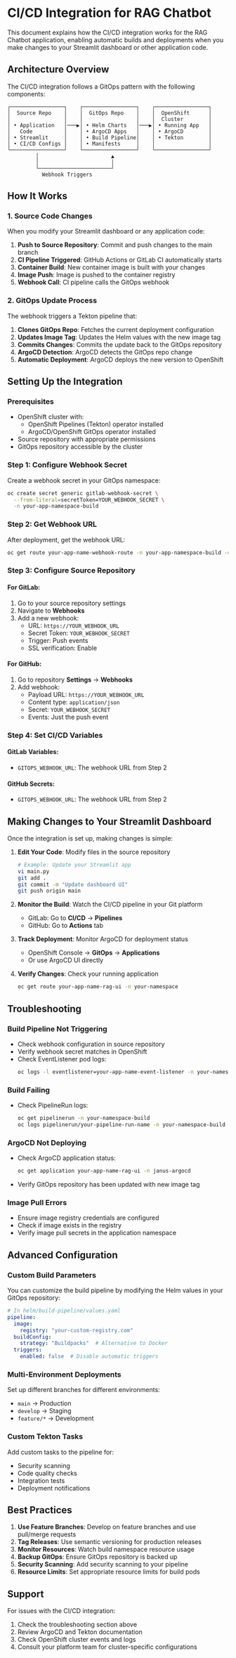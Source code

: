 # CI/CD Integration for RAG Chatbot

This document explains how the CI/CD integration works for the RAG Chatbot application, enabling automatic builds and deployments when you make changes to your Streamlit dashboard or other application code.

## Architecture Overview

The CI/CD integration follows a GitOps pattern with the following components:

```
┌─────────────────┐    ┌─────────────────┐    ┌─────────────────┐
│  Source Repo    │    │  GitOps Repo    │    │  OpenShift      │
│                 │    │                 │    │  Cluster        │
│ • Application   │───▶│ • Helm Charts   │───▶│ • Running App   │
│   Code          │    │ • ArgoCD Apps   │    │ • ArgoCD        │
│ • Streamlit     │    │ • Build Pipeline│    │ • Tekton        │
│ • CI/CD Configs │    │ • Manifests     │    │                 │
└─────────────────┘    └─────────────────┘    └─────────────────┘
         │                       ▲
         │                       │
         └───────────────────────┘
           Webhook Triggers
```

## How It Works

### 1. Source Code Changes
When you modify your Streamlit dashboard or any application code:

1. **Push to Source Repository**: Commit and push changes to the main branch
2. **CI Pipeline Triggered**: GitHub Actions or GitLab CI automatically starts
3. **Container Build**: New container image is built with your changes
4. **Image Push**: Image is pushed to the container registry
5. **Webhook Call**: CI pipeline calls the GitOps webhook

### 2. GitOps Update Process
The webhook triggers a Tekton pipeline that:

1. **Clones GitOps Repo**: Fetches the current deployment configuration
2. **Updates Image Tag**: Updates the Helm values with the new image tag
3. **Commits Changes**: Commits the update back to the GitOps repository
4. **ArgoCD Detection**: ArgoCD detects the GitOps repo change
5. **Automatic Deployment**: ArgoCD deploys the new version to OpenShift

## Setting Up the Integration

### Prerequisites
- OpenShift cluster with:
  - OpenShift Pipelines (Tekton) operator installed
  - ArgoCD/OpenShift GitOps operator installed
- Source repository with appropriate permissions
- GitOps repository accessible by the cluster

### Step 1: Configure Webhook Secret
Create a webhook secret in your GitOps namespace:

```bash
oc create secret generic gitlab-webhook-secret \
  --from-literal=secretToken=YOUR_WEBHOOK_SECRET \
  -n your-app-namespace-build
```

### Step 2: Get Webhook URL
After deployment, get the webhook URL:

```bash
oc get route your-app-name-webhook-route -n your-app-namespace-build -o jsonpath='{.spec.host}'
```

### Step 3: Configure Source Repository

#### For GitLab:
1. Go to your source repository settings
2. Navigate to **Webhooks**
3. Add a new webhook:
   - URL: `https://YOUR_WEBHOOK_URL`
   - Secret Token: `YOUR_WEBHOOK_SECRET`
   - Trigger: Push events
   - SSL verification: Enable

#### For GitHub:
1. Go to repository **Settings** → **Webhooks**
2. Add webhook:
   - Payload URL: `https://YOUR_WEBHOOK_URL`
   - Content type: `application/json`
   - Secret: `YOUR_WEBHOOK_SECRET`
   - Events: Just the push event

### Step 4: Set CI/CD Variables

#### GitLab Variables:
- `GITOPS_WEBHOOK_URL`: The webhook URL from Step 2

#### GitHub Secrets:
- `GITOPS_WEBHOOK_URL`: The webhook URL from Step 2

## Making Changes to Your Streamlit Dashboard

Once the integration is set up, making changes is simple:

1. **Edit Your Code**: Modify files in the source repository
   ```bash
   # Example: Update your Streamlit app
   vi main.py
   git add .
   git commit -m "Update dashboard UI"
   git push origin main
   ```

2. **Monitor the Build**: Watch the CI/CD pipeline in your Git platform
   - GitLab: Go to **CI/CD** → **Pipelines**
   - GitHub: Go to **Actions** tab

3. **Track Deployment**: Monitor ArgoCD for deployment status
   - OpenShift Console → **GitOps** → **Applications**
   - Or use ArgoCD UI directly

4. **Verify Changes**: Check your running application
   ```bash
   oc get route your-app-name-rag-ui -n your-namespace
   ```

## Troubleshooting

### Build Pipeline Not Triggering
- Check webhook configuration in source repository
- Verify webhook secret matches in OpenShift
- Check EventListener pod logs:
  ```bash
  oc logs -l eventlistener=your-app-name-event-listener -n your-namespace-build
  ```

### Build Failing
- Check PipelineRun logs:
  ```bash
  oc get pipelinerun -n your-namespace-build
  oc logs pipelinerun/your-pipeline-run-name -n your-namespace-build
  ```

### ArgoCD Not Deploying
- Check ArgoCD application status:
  ```bash
  oc get application your-app-name-rag-ui -n janus-argocd
  ```
- Verify GitOps repository has been updated with new image tag

### Image Pull Errors
- Ensure image registry credentials are configured
- Check if image exists in the registry
- Verify image pull secrets in the application namespace

## Advanced Configuration

### Custom Build Parameters
You can customize the build pipeline by modifying the Helm values in your GitOps repository:

```yaml
# In helm/build-pipeline/values.yaml
pipeline:
  image:
    registry: "your-custom-registry.com"
  buildConfig:
    strategy: "Buildpacks"  # Alternative to Docker
  triggers:
    enabled: false  # Disable automatic triggers
```

### Multi-Environment Deployments
Set up different branches for different environments:
- `main` → Production
- `develop` → Staging
- `feature/*` → Development

### Custom Tekton Tasks
Add custom tasks to the pipeline for:
- Security scanning
- Code quality checks
- Integration tests
- Deployment notifications

## Best Practices

1. **Use Feature Branches**: Develop on feature branches and use pull/merge requests
2. **Tag Releases**: Use semantic versioning for production releases
3. **Monitor Resources**: Watch build namespace resource usage
4. **Backup GitOps**: Ensure GitOps repository is backed up
5. **Security Scanning**: Add security scanning to your pipeline
6. **Resource Limits**: Set appropriate resource limits for build pods

## Support

For issues with the CI/CD integration:
1. Check the troubleshooting section above
2. Review ArgoCD and Tekton documentation
3. Check OpenShift cluster events and logs
4. Consult your platform team for cluster-specific configurations 